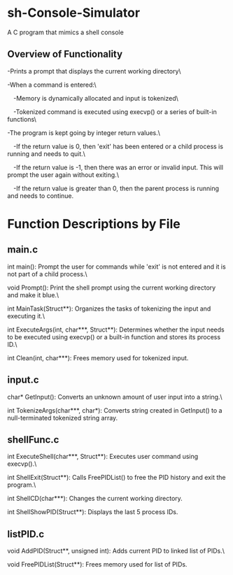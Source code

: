 # sh-Console-Simulator
A C program that mimics a shell console

## Overview of Functionality
-Prints a prompt that displays the current working directory\

-When a command is entered:\

&emsp;-Memory is dynamically allocated and input is tokenized\

&emsp;-Tokenized command is executed using execvp() or a series of built-in functions\

-The program is kept going by integer return values.\

&emsp;-If the return value is 0, then 'exit' has been entered or a child process is running and needs to quit.\

&emsp;-If the return value is -1, then there was an error or invalid input. This will prompt the user again without exiting.\

&emsp;-If the return value is greater than 0, then the parent process is running and needs to continue.
  
# Function Descriptions by File
## main.c
int main(): Prompt the user for commands while 'exit' is not entered and it is not part of a child process.\

void Prompt(): Print the shell prompt using the current working directory and make it blue.\

int MainTask(Struct**): Organizes the tasks of tokenizing the input and executing it.\

int ExecuteArgs(int, char***, Struct**): Determines whether the input needs to be executed using execvp() or a built-in function and stores its process ID.\

int Clean(int, char***): Frees memory used for tokenized input.

## input.c
char* GetInput(): Converts an unknown amount of user input into a string.\

int TokenizeArgs(char***, char*): Converts string created in GetInput() to a null-terminated tokenized string array.

## shellFunc.c
int ExecuteShell(char***, Struct**): Executes user command using execvp().\

int ShellExit(Struct**): Calls FreePIDList() to free the PID history and exit the program.\

int ShellCD(char***): Changes the current working directory.

int ShellShowPID(Struct**): Displays the last 5 process IDs.

## listPID.c
void AddPID(Struct**, unsigned int): Adds current PID to linked list of PIDs.\

void FreePIDList(Struct**): Frees memory used for list of PIDs.
